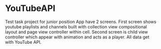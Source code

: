 # YouTubeAPI
Test task project for junior position
App have 2 screens.
First screen shows youtube playlists and channels built with collection view compositional layout and page view controller within cell.
Second screen is child view controller which appear with animation and acts as a player.
All data get with YouTube API.
